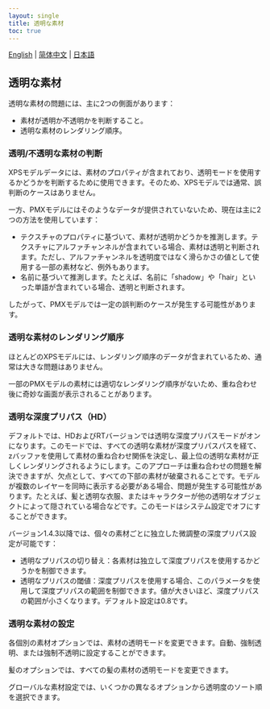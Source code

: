 ```yaml
---
layout: single
title: 透明な素材
toc: true
---
```

[English](/dancexr/features/transparency) | [简体中文](/zh/dancexr/features/transparency) | [日本語](/jp/dancexr/features/transparency)


## 透明な素材

透明な素材の問題には、主に2つの側面があります：

* 素材が透明か不透明かを判断すること。
* 透明な素材のレンダリング順序。

### 透明/不透明な素材の判断

XPSモデルデータには、素材のプロパティが含まれており、透明モードを使用するかどうかを判断するために使用できます。そのため、XPSモデルでは通常、誤判断のケースはありません。

一方、PMXモデルにはそのようなデータが提供されていないため、現在は主に2つの方法を使用しています：
* テクスチャのプロパティに基づいて、素材が透明かどうかを推測します。テクスチャにアルファチャンネルが含まれている場合、素材は透明と判断されます。ただし、アルファチャンネルを透明度ではなく滑らかさの値として使用する一部の素材など、例外もあります。
* 名前に基づいて推測します。たとえば、名前に「shadow」や「hair」といった単語が含まれている場合、透明と判断されます。

したがって、PMXモデルでは一定の誤判断のケースが発生する可能性があります。

### 透明な素材のレンダリング順序

ほとんどのXPSモデルには、レンダリング順序のデータが含まれているため、通常は大きな問題はありません。

一部のPMXモデルの素材には適切なレンダリング順序がないため、重ね合わせ後に奇妙な画面が表示されることがあります。

### 透明な深度プリパス（HD）

デフォルトでは、HDおよびRTバージョンでは透明な深度プリパスモードがオンになります。このモードでは、すべての透明な素材が深度プリパスパスを経て、zバッファを使用して素材の重ね合わせ関係を決定し、最上位の透明な素材が正しくレンダリングされるようにします。このアプローチは重ね合わせの問題を解決できますが、欠点として、すべての下部の素材が破棄されることです。モデルが複数のレイヤーを同時に表示する必要がある場合、問題が発生する可能性があります。たとえば、髪と透明な衣服、またはキャラクターが他の透明なオブジェクトによって隠されている場合などです。このモードはシステム設定でオフにすることができます。

バージョン1.4.3以降では、個々の素材ごとに独立した微調整の深度プリパス設定が可能です：

* 透明なプリパスの切り替え：各素材は独立して深度プリパスを使用するかどうかを制御できます。
* 透明なプリパスの閾値：深度プリパスを使用する場合、このパラメータを使用して深度プリパスの範囲を制御できます。値が大きいほど、深度プリパスの範囲が小さくなります。デフォルト設定は0.8です。

### 透明な素材の設定

各個別の素材オプションでは、素材の透明モードを変更できます。自動、強制透明、または強制不透明に設定することができます。

髪のオプションでは、すべての髪の素材の透明モードを変更できます。

グローバルな素材設定では、いくつかの異なるオプションから透明度のソート順を選択できます。